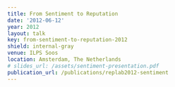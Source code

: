 ```yaml
---
title: From Sentiment to Reputation
date: '2012-06-12'
year: 2012
layout: talk
key: from-sentiment-to-reputation-2012
shield: internal-gray
venue: ILPS Soos
location: Amsterdam, The Netherlands
# slides_url: /assets/sentiment-presentation.pdf
publication_url: /publications/replab2012-sentiment
---
```

